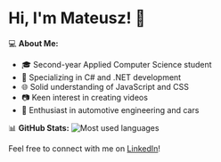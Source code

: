 # Hi, I'm Mateusz! 👋

💻 **About Me:**
- 🎓 Second-year Applied Computer Science student
- 🚀 Specializing in C# and .NET development
- 🌐 Solid understanding of JavaScript and CSS
- 📷 Keen interest in creating videos
- 🚗 Enthusiast in automotive engineering and cars

📊 **GitHub Stats:**
![Most used languages](https://github-readme-stats.vercel.app/api/top-langs/?username=matek10000&theme=tokyonight&show_icons=true&hide_border=false&layout=compact)

Feel free to connect with me on [LinkedIn](https://www.linkedin.com/in/mateusz-dybas/)!
